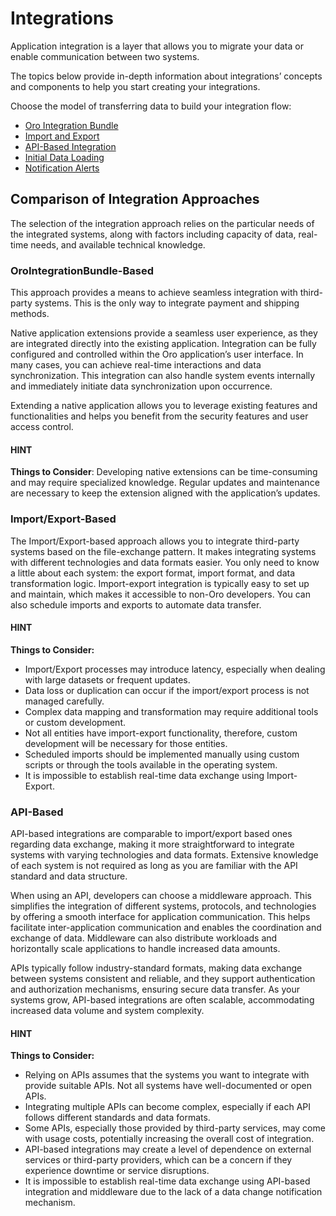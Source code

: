 <!-- meta: description = Practical manuals on integrating data from external systems to the Oro applications for the backend developers -->

<a id="dev-integrations"></a>

# Integrations

Application integration is a layer that allows you to migrate your data or enable communication between two systems.

The topics below provide in-depth information about integrations’ concepts and components to help you start creating your integrations.

Choose the model of transferring data to build your integration flow:

* [Oro Integration Bundle](integration-config/index.md)
* [Import and Export](import-export/index.md)
* [API-Based Integration](api-based.md)
* [Initial Data Loading](initial-data-load.md)
* [Notification Alerts](notification-alerts.md)

## Comparison of Integration Approaches

The selection of the integration approach relies on the particular needs of the integrated systems, along with factors including capacity of data, real-time needs, and available technical knowledge.

<a id="dev-integrations-integrationbundle-based"></a>

### OroIntegrationBundle-Based

This approach provides a means to achieve seamless integration with third-party systems. This is the only way to integrate payment and shipping methods.

Native application extensions provide a seamless user experience, as they are integrated directly into the existing application. Integration can be fully configured and controlled within the Oro application’s user interface. In many cases, you can achieve real-time interactions and data synchronization. This integration can also handle system events internally and immediately initiate data synchronization upon occurrence.

Extending a native application allows you to leverage existing features and functionalities and helps you benefit from the security features and user access control.

#### HINT
**Things to Consider**: Developing native extensions can be time-consuming and may require specialized knowledge. Regular updates and maintenance are necessary to keep the extension aligned with the application’s updates.

### Import/Export-Based

The Import/Export-based approach allows you to integrate third-party systems based on the file-exchange pattern. It makes integrating systems with different technologies and data formats easier. You only need to know a little about each system: the export format, import format, and data transformation logic. Import-export integration is typically easy to set up and maintain, which makes it accessible to non-Oro developers. You can also schedule imports and exports to automate data transfer.

#### HINT
**Things to Consider:**

* Import/Export processes may introduce latency, especially when dealing with large datasets or frequent updates.
* Data loss or duplication can occur if the import/export process is not managed carefully.
* Complex data mapping and transformation may require additional tools or custom development.
* Not all entities have import-export functionality, therefore, custom development will be necessary for those entities.
* Scheduled imports should be implemented manually using custom scripts or through the tools available in the operating system.
* It is impossible to establish real-time data exchange using Import-Export.

### API-Based

API-based integrations are comparable to import/export based ones regarding data exchange, making it more straightforward to integrate systems with varying technologies and data formats. Extensive knowledge of each system is not required as long as you are familiar with the API standard and data structure.

When using an API, developers can choose a middleware approach. This simplifies the integration of different systems, protocols, and technologies by offering a smooth interface for application communication. This helps facilitate inter-application communication and enables the coordination and exchange of data. Middleware can also distribute workloads and horizontally scale applications to handle increased data amounts.

APIs typically follow industry-standard formats, making data exchange between systems consistent and reliable, and they support authentication and authorization mechanisms, ensuring secure data transfer. As your systems grow, API-based integrations are often scalable, accommodating increased data volume and system complexity.

#### HINT
**Things to Consider:**

* Relying on APIs assumes that the systems you want to integrate with provide suitable APIs. Not all systems have well-documented or open APIs.
* Integrating multiple APIs can become complex, especially if each API follows different standards and data formats.
* Some APIs, especially those provided by third-party services, may come with usage costs, potentially increasing the overall cost of integration.
* API-based integrations may create a level of dependence on external services or third-party providers, which can be a concern if they experience downtime or service disruptions.
* It is impossible to establish real-time data exchange using API-based integration and middleware due to the lack of a data change notification mechanism.
